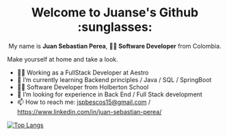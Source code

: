 <h1 align='center'>Welcome to Juanse's Github :sunglasses: </h1>

<p align='center'> My name is <strong>Juan Sebastian Perea</strong>, <strong>👨‍💻 Software Developer</strong> from Colombia.</p>
<p>Make yourself at home and take a look.</p>

- 👨‍💻 Working as a FullStack Developer at Aestro
- 🌱 I’m currently learning Backend principles / Java / SQL / SpringBoot
- 👨‍🎓 Software Developer from Holberton School
- 🤔 I’m looking for experience in Back End / Full Stack development
- 📫 How to reach me: jspbescos15@gmail.com / https://www.linkedin.com/in/juan-sebastian-perea/

[![Top Langs](https://github-readme-stats.vercel.app/api/top-langs/?username=Juanse1595&layout=compact)](https://github.com/anuraghazra/github-readme-stats)
